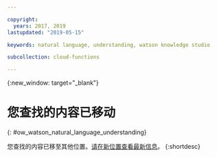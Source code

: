 ```yaml
---

copyright:
  years: 2017, 2019
lastupdated: "2019-05-15"

keywords: natural language, understanding, watson knowledge studio

subcollection: cloud-functions

---
```


{:new_window: target="_blank"}
# 您查找的内容已移动
{: #ow_watson_natural_language_understanding}

您查找的内容已移至其他位置。[请在新位置查看最新信息](/docs/openwhisk?topic=cloud-functions-pkg_natlang_understanding)。
{:shortdesc}
